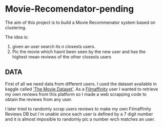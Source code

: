 # Movie-Recomendator-pending
The aim of this project is to build a Movie Recommenator system based on clustering. 

The idea is: 
1. given an user search its n closests users.
2. Pic the movie which hasnt been seen by the new user and has the highest mean reviews of the other closests users

## DATA

First of all we need data from different users. I used the dataset available in kaggle called ['The Movie Dataset'](https://www.kaggle.com/datasets/rounakbanik/the-movies-dataset). As a [Filmaffinity](https://www.filmaffinity.com/es/main.html) user I wanted to retrieve my own reviews 
from this platform so I made a web scrapping code to obtain the reviews from any user. 

I later tried to randomly scrap users reviews to make my own Filmaffinity Reviews DB but I´m unable since each user is defined by a 7 digit number and it is almost imposible to randomly pic a number wich matches an user.


